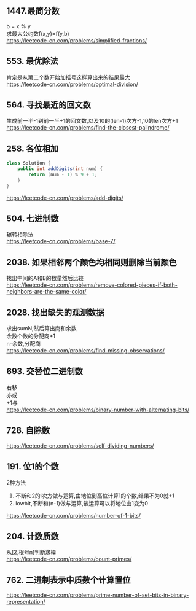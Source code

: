 ## 1447.最简分数

b = x % y  
求最大公约数f(x,y)=f(y,b)  
https://leetcode-cn.com/problems/simplified-fractions/

## 553. 最优除法

肯定是从第二个数开始加括号这样算出来的结果最大  
https://leetcode-cn.com/problems/optimal-division/

## 564. 寻找最近的回文数

生成前一半-1到前一半+1的回文数,以及10的(len-1)次方-1,10的len次方+1  
https://leetcode-cn.com/problems/find-the-closest-palindrome/

## 258. 各位相加

```java
class Solution {
    public int addDigits(int num) {
        return (num - 1) % 9 + 1;
    }
}
```

https://leetcode-cn.com/problems/add-digits/

## 504. 七进制数

辗转相除法  
https://leetcode-cn.com/problems/base-7/

## 2038. 如果相邻两个颜色均相同则删除当前颜色

找出中间的A和B的数量然后比较  
https://leetcode-cn.com/problems/remove-colored-pieces-if-both-neighbors-are-the-same-color/

## 2028. 找出缺失的观测数据

求出sumN,然后算出商和余数  
余数个数的分配商+1  
n-余数,分配商  
https://leetcode-cn.com/problems/find-missing-observations/

## 693. 交替位二进制数

右移  
亦或  
+1与  
https://leetcode-cn.com/problems/binary-number-with-alternating-bits/

## 728. 自除数

https://leetcode-cn.com/problems/self-dividing-numbers/

## 191. 位1的个数

2种方法

1. 不断和2的i次方做与运算,由地位到高位计算1的个数,结果不为0就+1
2. lowbit,不断和(n-1)做与运算,该运算可以将地位由1变为0

https://leetcode-cn.com/problems/number-of-1-bits/

## 204. 计数质数

从[2,根号n]判断求模  
https://leetcode-cn.com/problems/count-primes/

## 762. 二进制表示中质数个计算置位

https://leetcode-cn.com/problems/prime-number-of-set-bits-in-binary-representation/